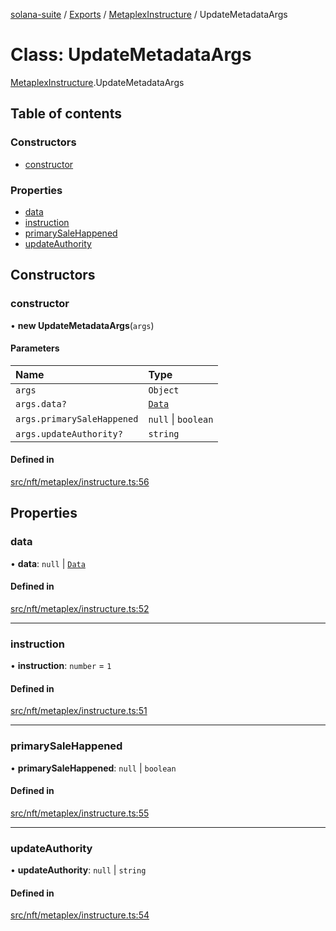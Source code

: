 [solana-suite](../README.md) / [Exports](../modules.md) / [MetaplexInstructure](../modules/MetaplexInstructure.md) / UpdateMetadataArgs

# Class: UpdateMetadataArgs

[MetaplexInstructure](../modules/MetaplexInstructure.md).UpdateMetadataArgs

## Table of contents

### Constructors

- [constructor](MetaplexInstructure.UpdateMetadataArgs.md#constructor)

### Properties

- [data](MetaplexInstructure.UpdateMetadataArgs.md#data)
- [instruction](MetaplexInstructure.UpdateMetadataArgs.md#instruction)
- [primarySaleHappened](MetaplexInstructure.UpdateMetadataArgs.md#primarysalehappened)
- [updateAuthority](MetaplexInstructure.UpdateMetadataArgs.md#updateauthority)

## Constructors

### constructor

• **new UpdateMetadataArgs**(`args`)

#### Parameters

| Name | Type |
| :------ | :------ |
| `args` | `Object` |
| `args.data?` | [`Data`](MetaplexInstructure.Data.md) |
| `args.primarySaleHappened` | ``null`` \| `boolean` |
| `args.updateAuthority?` | `string` |

#### Defined in

[src/nft/metaplex/instructure.ts:56](https://github.com/fukaoi/solana-suite/blob/bbfcf40/src/nft/metaplex/instructure.ts#L56)

## Properties

### data

• **data**: ``null`` \| [`Data`](MetaplexInstructure.Data.md)

#### Defined in

[src/nft/metaplex/instructure.ts:52](https://github.com/fukaoi/solana-suite/blob/bbfcf40/src/nft/metaplex/instructure.ts#L52)

___

### instruction

• **instruction**: `number` = `1`

#### Defined in

[src/nft/metaplex/instructure.ts:51](https://github.com/fukaoi/solana-suite/blob/bbfcf40/src/nft/metaplex/instructure.ts#L51)

___

### primarySaleHappened

• **primarySaleHappened**: ``null`` \| `boolean`

#### Defined in

[src/nft/metaplex/instructure.ts:55](https://github.com/fukaoi/solana-suite/blob/bbfcf40/src/nft/metaplex/instructure.ts#L55)

___

### updateAuthority

• **updateAuthority**: ``null`` \| `string`

#### Defined in

[src/nft/metaplex/instructure.ts:54](https://github.com/fukaoi/solana-suite/blob/bbfcf40/src/nft/metaplex/instructure.ts#L54)

